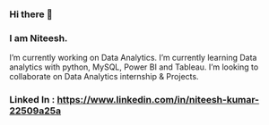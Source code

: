 ### Hi there 👋
### I am Niteesh.
I’m currently working on Data Analytics. 
I’m currently learning Data analytics with python, MySQL, Power BI and Tableau. 
I’m looking to collaborate on Data Analytics internship & Projects.
### Linked In : https://www.linkedin.com/in/niteesh-kumar-22509a25a

<!--
**Niteesh9021/niteesh9021** is a ✨ _special_ ✨ repository because its `README.md` (this file) appears on your GitHub profile.

Here are some ideas to get you started:

- 🔭 I’m currently working on Data Analysis
- 🌱 I’m currently learning Data analytics with python, MySQL and Power BI
- 👯 I’m looking to collaborate on ...Data Analytics internship & Projects
- Linked In : https://www.linkedin.com/in/niteesh-kumar-22509a25a
-->
